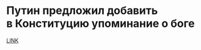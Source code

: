 # Путин предложил добавить в Конституцию упоминание о боге



[LINK](https://varlamov.ru/3812532.html)